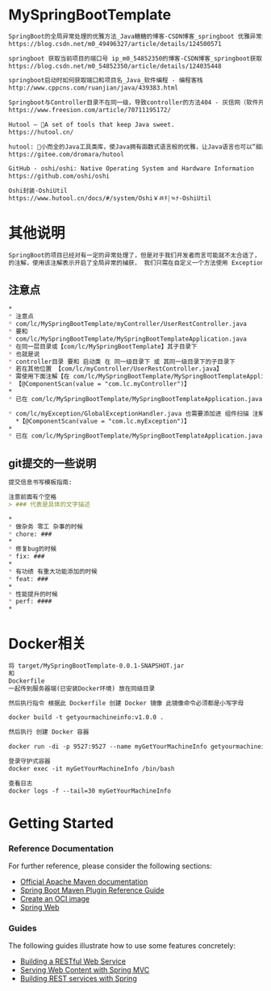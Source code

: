 # MySpringBootTemplate

```markdown
SpringBoot的全局异常处理的优雅方法_Java糖糖的博客-CSDN博客_springboot 优雅异常处理
https://blog.csdn.net/m0_49496327/article/details/124500571

springboot 获取当前项目的端口号 ip_m0_54852350的博客-CSDN博客_springboot获取ip和端口
https://blog.csdn.net/m0_54852350/article/details/124035448

springboot启动时如何获取端口和项目名_Java_软件编程 - 编程客栈
http://www.cppcns.com/ruanjian/java/439383.html

Springboot与Controller目录不在同一级，导致controller的方法404 - 灰信网（软件开发博客聚合）
https://www.freesion.com/article/70711195172/

Hutool — 🍬A set of tools that keep Java sweet.
https://hutool.cn/

hutool: 🍬小而全的Java工具类库，使Java拥有函数式语言般的优雅，让Java语言也可以“甜甜的”。
https://gitee.com/dromara/hutool

GitHub - oshi/oshi: Native Operating System and Hardware Information
https://github.com/oshi/oshi

Oshi封装-OshiUtil
https://www.hutool.cn/docs/#/system/Oshi￥ﾰﾁ￨ﾣﾅ-OshiUtil
```

# 其他说明

```markdown
SpringBoot的项目已经对有一定的异常处理了，但是对于我们开发者而言可能就不太合适了， 因此我们需要对这些异常进行统一的捕获并处理。 SpringBoot中有一个 ControllerAdvice
的注解，使用该注解表示开启了全局异常的捕获， 我们只需在自定义一个方法使用 ExceptionHandler 注解 然后定义捕获异常的类型即可对这些捕获的异常进行统一的处理.
```

## 注意点

```markdown
*
* 注意点
* com/lc/MySpringBootTemplate/myController/UserRestController.java
* 要和
* com/lc/MySpringBootTemplate/MySpringBootTemplateApplication.java
* 在同一层目录或【com/lc/MySpringBootTemplate】其子目录下
* 也就是说
* controller目录 要和 启动类 在 同一级目录下 或 其同一级目录下的子目录下
* 若在其他位置 【com/lc/myController/UserRestController.java】
* 需使用下面注解【在 com/lc/MySpringBootTemplate/MySpringBootTemplateApplication.java 文件添加】
* 【@ComponentScan(value = "com.lc.myController")】
*
* 已在 com/lc/MySpringBootTemplate/MySpringBootTemplateApplication.java:12 添加
```

```markdown
* com/lc/myException/GlobalExceptionHandler.java 也需要添加进 组件扫描 注解
  *【@ComponentScan(value = "com.lc.myException")】
*
* 已在 com/lc/MySpringBootTemplate/MySpringBootTemplateApplication.java:13 添加
```

## git提交的一些说明

```markdown
提交信息书写模板指南:

注意前面有个空格
> ### 代表是具体的文字描述

*
* 做杂务 零工 杂事的时候
* chore: ###
*
* 修复bug的时候
* fix: ###
*
* 有功绩 有重大功能添加的时候
* feat: ###
*
* 性能提升的时候
* perf: ####
*
```

# Docker相关

```markdown
将 target/MySpringBootTemplate-0.0.1-SNAPSHOT.jar 
和
Dockerfile
一起传到服务器端(已安装Docker环境) 放在同级目录

然后执行指令 根据此 Dockerfile 创建 Docker 镜像 此镜像命令必须都是小写字母

docker build -t getyourmachineinfo:v1.0.0 .

然后执行 创建 Docker 容器

docker run -di -p 9527:9527 --name myGetYourMachineInfo getyourmachineinfo:v1.0.0

登录守护式容器
docker exec -it myGetYourMachineInfo /bin/bash

查看日志
docker logs -f --tail=30 myGetYourMachineInfo
```

# Getting Started

### Reference Documentation

For further reference, please consider the following sections:

* [Official Apache Maven documentation](https://maven.apache.org/guides/index.html)
* [Spring Boot Maven Plugin Reference Guide](https://docs.spring.io/spring-boot/docs/2.7.0/maven-plugin/reference/html/)
* [Create an OCI image](https://docs.spring.io/spring-boot/docs/2.7.0/maven-plugin/reference/html/#build-image)
* [Spring Web](https://docs.spring.io/spring-boot/docs/2.7.0/reference/htmlsingle/#web)

### Guides

The following guides illustrate how to use some features concretely:

* [Building a RESTful Web Service](https://spring.io/guides/gs/rest-service/)
* [Serving Web Content with Spring MVC](https://spring.io/guides/gs/serving-web-content/)
* [Building REST services with Spring](https://spring.io/guides/tutorials/bookmarks/)


